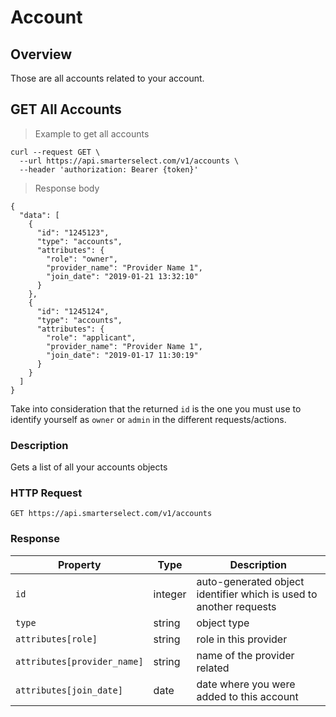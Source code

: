 # Account

## Overview

Those are all accounts related to your account.

## GET All Accounts

> Example to get all accounts

```shell
curl --request GET \
  --url https://api.smarterselect.com/v1/accounts \
  --header 'authorization: Bearer {token}'
```

> Response body

```shell
{
  "data": [
    {
      "id": "1245123",
      "type": "accounts",
      "attributes": {
        "role": "owner",
        "provider_name": "Provider Name 1",
        "join_date": "2019-01-21 13:32:10"
      }
    },
    {
      "id": "1245124",
      "type": "accounts",
      "attributes": {
        "role": "applicant",
        "provider_name": "Provider Name 1",
        "join_date": "2019-01-17 11:30:19"
      }
    }
  ]
}
```

Take into consideration that the returned `id` is the one you must use to identify yourself as `owner` or `admin` in the different requests/actions.

### Description

Gets a list of all your accounts objects

### HTTP Request

`GET https://api.smarterselect.com/v1/accounts`

### Response

<table>
  <thead>
    <tr>
    <th>Property</th>
    <th>Type</th>
    <th>Description</th>
    </tr>
  </thead>
  <tbody>
    <tr>
      <td><code>id</code></td>
      <td>integer</td>
      <td>auto-generated object identifier which is used to another requests</td>
    </tr>
    <tr>
      <td><code>type</code></td>
      <td>string</td>
      <td>object type</td>
    </tr>
    <tr>
      <td><code>attributes[role]</code></td>
      <td>string</td>
      <td>role in this provider</td>
    </tr>
    <tr>
      <td><code>attributes[provider_name]</code></td>
      <td>string</td>
      <td>name of the provider related</td>
    </tr>
    <tr>
      <td><code>attributes[join_date]</code></td>
      <td>date</td>
      <td>date where you were added to this account</td>
    </tr>
  </tbody>
</table>
